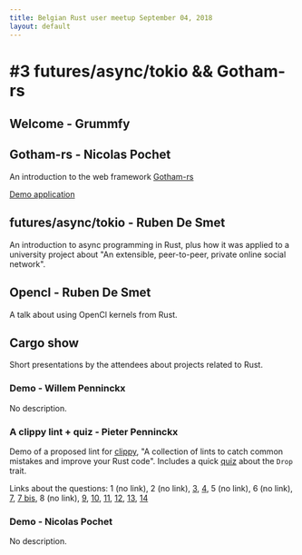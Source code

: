 ```yaml
---
title: Belgian Rust user meetup September 04, 2018
layout: default
---
```


# #3 futures/async/tokio && Gotham-rs

## Welcome - Grummfy

## Gotham-rs - Nicolas Pochet

An introduction to the web framework [Gotham-rs](https://gotham.rs/)

[Demo application](https://github.com/n-pochet/gotham-demo)

## futures/async/tokio - Ruben De Smet

An introduction to async programming in Rust, plus how it was applied to
a university project about "An extensible, peer-to-peer, private online social
network".

## Opencl - Ruben De Smet

A talk about using OpenCl kernels from Rust.

## Cargo show

Short presentations by the attendees about projects related to Rust.

### Demo - Willem Penninckx

No description.

### A clippy lint + quiz - Pieter Penninckx

Demo of a proposed lint for [clippy](https://github.com/rust-lang-nursery/rust-clippy/),
"A collection of lints to catch common mistakes and improve your Rust code".
Includes a quick [quiz](quiz.rs) about the `Drop` trait.

Links about the questions:
1 (no link),
2 (no link),
[3](https://doc.rust-lang.org/book/first-edition/patterns.html#ignoring-bindings),
[4](https://doc.rust-lang.org/stable/reference/expressions.html#temporary-lifetimes),
5 (no link),
6 (no link),
[7](https://doc.rust-lang.org/std/ops/trait.Drop.html#variables-are-dropped-in-reverse-order-of-declaration),
[7 bis](https://doc.rust-lang.org/stable/reference/destructors.html),
8 (no link),
[9](https://doc.rust-lang.org/stable/reference/destructors.html),
[10](https://doc.rust-lang.org/std/ops/trait.Drop.html#dropping-is-done-recursively),
[11](https://doc.rust-lang.org/stable/reference/expressions.html#temporary-lifetimes),
[12](https://doc.rust-lang.org/stable/reference/expressions.html#temporary-lifetimes),
[13](https://doc.rust-lang.org/stable/reference/expressions.html#temporary-lifetimes),
[14](https://doc.rust-lang.org/stable/reference/expressions.html#temporary-lifetimes)

### Demo - Nicolas Pochet

No description.
